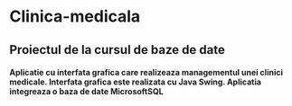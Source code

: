 # Clinica-medicala

## Proiectul de la cursul de baze de date

#### Aplicatie cu interfata grafica care realizeaza managementul unei clinici medicale. Interfata grafica este realizata cu Java Swing. Aplicatia integreaza o baza de date MicrosoftSQL
